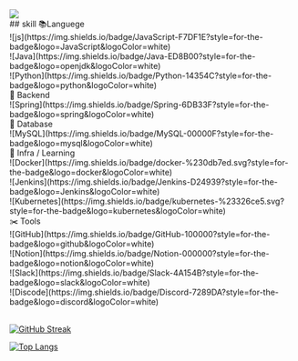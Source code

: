 <img src="https://capsule-render.vercel.app/api?type=waving&color=auto&height=200&section=header&text=Developer-Jiggy&fontSize=70" />
<br>
## skill
📚Languege <br>
![js](https://img.shields.io/badge/JavaScript-F7DF1E?style=for-the-badge&logo=JavaScript&logoColor=white) <br>
![Java](https://img.shields.io/badge/Java-ED8B00?style=for-the-badge&logo=openjdk&logoColor=white) <br>
![Python](https://img.shields.io/badge/Python-14354C?style=for-the-badge&logo=python&logoColor=white) <br>
📐 Backend <br>
![Spring](https://img.shields.io/badge/Spring-6DB33F?style=for-the-badge&logo=spring&logoColor=white) <br>
💾 Database <br>
![MySQL](https://img.shields.io/badge/MySQL-00000F?style=for-the-badge&logo=mysql&logoColor=white) <br>
🏢 Infra / Learning <br>
![Docker](https://img.shields.io/badge/docker-%230db7ed.svg?style=for-the-badge&logo=docker&logoColor=white) <br>
![Jenkins](https://img.shields.io/badge/Jenkins-D24939?style=for-the-badge&logo=Jenkins&logoColor=white) <br>
![Kubernetes](https://img.shields.io/badge/kubernetes-%23326ce5.svg?style=for-the-badge&logo=kubernetes&logoColor=white) <br>
✂️ Tools <br>
![GitHub](https://img.shields.io/badge/GitHub-100000?style=for-the-badge&logo=github&logoColor=white) <br>
![Notion](https://img.shields.io/badge/Notion-000000?style=for-the-badge&logo=notion&logoColor=white) <br>
![Slack](https://img.shields.io/badge/Slack-4A154B?style=for-the-badge&logo=slack&logoColor=white) <br>
![Discode](https://img.shields.io/badge/Discord-7289DA?style=for-the-badge&logo=discord&logoColor=white) <br>


<br>
  
[![GitHub Streak](https://github-readme-streak-stats.herokuapp.com/?user=Jiggy97&theme=defualt)](https://git.io/streak-stats)
<br>

[![Top Langs](https://github-readme-stats.vercel.app/api/top-langs/?username=Jiggy97&hide_progress=true&theme=defualt)](https://github.com/Jiggy97/github-readme-stats)
